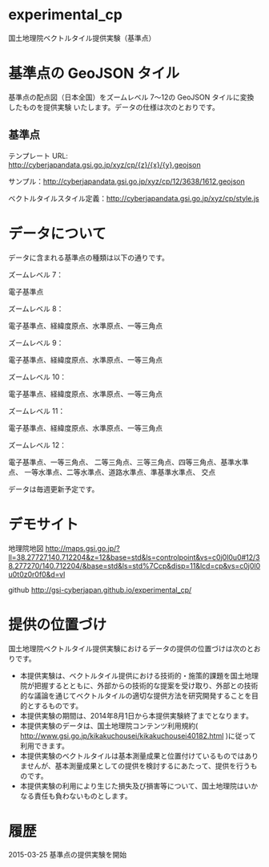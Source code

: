 experimental_cp
================
国土地理院ベクトルタイル提供実験（基準点）
# 基準点の GeoJSON タイル
基準点の配点図（日本全国）をズームレベル 7～12の GeoJSON タイルに変換したものを提供実験
いたします。データの仕様は次のとおりです。

## 基準点
テンプレート URL: http://cyberjapandata.gsi.go.jp/xyz/cp/{z}/{x}/{y}.geojson

サンプル：http://cyberjapandata.gsi.go.jp/xyz/cp/12/3638/1612.geojson

ベクトルタイルスタイル定義：http://cyberjapandata.gsi.go.jp/xyz/cp/style.js

# データについて
データに含まれる基準点の種類は以下の通りです。


ズームレベル 7：

電子基準点



ズームレベル 8：

電子基準点、経緯度原点、水準原点、一等三角点


ズームレベル 9：

電子基準点、経緯度原点、水準原点、一等三角点


ズームレベル 10：

電子基準点、経緯度原点、水準原点、一等三角点


ズームレベル 11：

電子基準点、経緯度原点、水準原点、一等三角点


ズームレベル 12：

電子基準点、一等三角点、
二等三角点、三等三角点、四等三角点、基準水準点、
一等水準点、二等水準点、道路水準点、準基準水準点、
交点


データは毎週更新予定です。

# デモサイト
地理院地図
http://maps.gsi.go.jp/?ll=38.27727,140.712204&z=12&base=std&ls=controlpoint&vs=c0j0l0u0#12/38.277270/140.712204/&base=std&ls=std%7Ccp&disp=11&lcd=cp&vs=c0j0l0u0t0z0r0f0&d=vl

github
http://gsi-cyberjapan.github.io/experimental_cp/


# 提供の位置づけ
国土地理院ベクトルタイル提供実験におけるデータの提供の位置づけは次のとおりです。
- 本提供実験は、ベクトルタイル提供における技術的・施策的課題を国土地理院が把握するとともに、外部からの技術的な提案を受け取り、外部との技術的な議論を通じてベクトルタイルの適切な提供方法を研究開発することを目的とするものです。
- 本提供実験の期間は、2014年8月1日から本提供実験終了までとなります。
- 本提供実験のデータは、国土地理院コンテンツ利用規約( http://www.gsi.go.jp/kikakuchousei/kikakuchousei40182.html )に従って利用できます。
- 本提供実験のベクトルタイルは基本測量成果と位置付けているものではありませんが、基本測量成果としての提供を検討するにあたって、提供を行うものです。
- 本提供実験の利用により生じた損失及び損害等について、国土地理院はいかなる責任も負わないものとします。

# 履歴
2015-03-25 基準点の提供実験を開始
